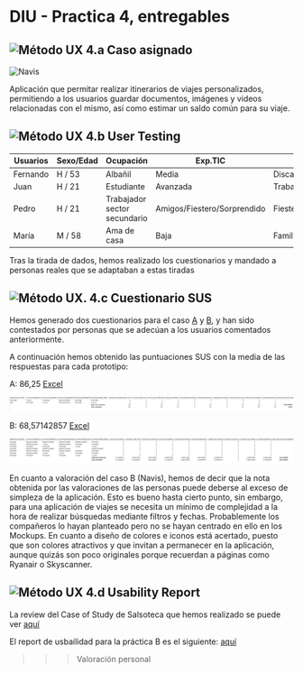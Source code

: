 # DIU - Practica 4, entregables


![Método UX](../img/ABtesting.png) 4.a Caso asignado
----

![Navis](https://github.com/santiagocarbo89/DIU21)

Aplicación que permitar realizar itinerarios de viajes personalizados, permitiendo a los usuarios guardar documentos, imágenes y videos relacionadas con el mismo, así como estimar un saldo común para su viaje.


![Método UX](../img/usability-testing.png) 4.b User Testing
----
 

| Usuarios | Sexo/Edad     | Ocupación   |  Exp.TIC    | Tirada de dados | Plataforma | TestA/B
| ------------- | -------- | ----------- | ----------- | -----------  | ---------- | ----
| Fernando  | H / 53   | Albañil  | Media       | Discapacitado/Planificador/Disgustado | Móvil/Web.       | A 
| Juan  | H / 21   | Estudiante  | Avanzada       | Trabajador/Fiesta/Furioso       | Móvil/Web/Windows        | B 
| Pedro  | H / 21   | Trabajador sector secundario     | Amigos/Fiestero/Sorprendido        | Fiestero    | Móvil/Web/Windows      | B 
| María  | M / 58   | Ama de casa  | Baja       | Familia/Deporte/Asustada     | Móvil        | A

Tras la tirada de dados, hemos realizado los cuestionarios y mandado a personas reales que se adaptaban a estas tiradas

![Método UX](../img/Survey.png). 4.c Cuestionario SUS
----

Hemos generado dos cuestionarios para el caso [A](https://docs.google.com/forms/d/e/1FAIpQLSeJthlhAz1rKSFYXng3PKeYyweU-23RLJolVWizjdc4axrgeA/viewanalytics) y [B](https://docs.google.com/forms/d/e/1FAIpQLSdDtSrK6NUaRZnXMgiEZIoMw9W2Wr_Mv-v3u343IFkT6sZmog/viewanalytics), y han sido contestados por personas que se adecúan a los usuarios comentados anteriormente.




A continuación hemos obtenido las puntuaciones SUS con la media de las respuestas para cada prototipo:

A: 86,25 
[Excel](https://github.com/Angelgf22/DIU21/blob/master/P4/Caso%20A%20(respuestas).xlsx)

![Respuestas A](respuestasA.png)

B: 68,57142857 
[Excel](https://github.com/Angelgf22/DIU21/blob/master/P4/Caso%20B%20(respuestas).xlsx)

![Respuestas B](respuestasB.png)


En cuanto a valoración del caso B (Navis), hemos de decir que la nota obtenida por las valoraciones de las personas puede deberse al exceso de simpleza de la aplicación. Esto es bueno hasta cierto punto, sin embargo, para una aplicación de viajes se necesita un mínimo de complejidad a la hora de realizar búsquedas mediante filtros y fechas. Probablemente los compañeros lo hayan planteado pero no se hayan centrado en ello en los Mockups. En cuanto a diseño de colores e iconos está acertado, puesto que son colores atractivos y que invitan a permanecer en la aplicación, aunque quizás son poco originales porque recuerdan a páginas como Ryanair o Skyscanner.


![Método UX](../img/usability-report.png) 4.d Usability Report 
----

La review del Case of Study de Salsoteca que hemos realizado se puede ver [aquí](https://github.com/Angelgf22/DIU21/blob/master/P4/UXCaseStudy-Salsoteca.xls)

El report de usbailidad para la práctica B es el siguiente: [aquí](https://github.com/Angelgf22/DIU21/blob/master/P4/DIU_report-Navis-usability-test.pdf)



>>> Valoración personal 

